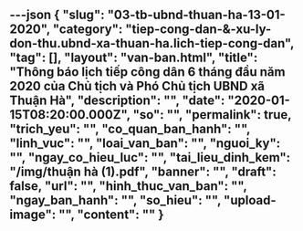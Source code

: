 ---json
{
    "slug": "03-tb-ubnd-thuan-ha-13-01-2020",
    "category": "tiep-cong-dan-&-xu-ly-don-thu.ubnd-xa-thuan-ha.lich-tiep-cong-dan",
    "tag": [],
    "layout": "van-ban.html",
    "title": "Thông báo lịch tiếp công dân 6 tháng đầu năm 2020 của Chủ tịch và Phó Chủ tịch UBND xã Thuận Hà",
    "description": "",
    "date": "2020-01-15T08:20:00.000Z",
    "so": "",
    "permalink": true,
    "trich_yeu": "",
    "co_quan_ban_hanh": "",
    "linh_vuc": "",
    "loai_van_ban": "",
    "nguoi_ky": "",
    "ngay_co_hieu_luc": "",
    "tai_lieu_dinh_kem": "/img/thuận hà (1).pdf",
    "banner": "",
    "draft": false,
    "url": "",
    "hinh_thuc_van_ban": "",
    "ngay_ban_hanh": "",
    "so_hieu": "",
    "upload-image": "",
    "__content__": ""
}
---
